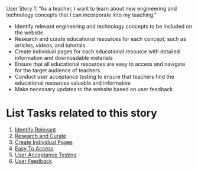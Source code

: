 User Story 1:
"As a teacher, I want to learn about new engineering and technology concepts that I can incorporate into my teaching."

* Identify relevant engineering and technology concepts to be included on the website
* Research and curate educational resources for each concept, such as articles, videos, and tutorials
* Create individual pages for each educational resource with detailed information and downloadable materials
* Ensure that all educational resources are easy to access and navigate for the target audience of teachers
* Conduct user acceptance testing to ensure that teachers find the educational resources valuable and informative
* Make necessary updates to the website based on user feedback


# List Tasks related to this story
1. [Identify Relevant](tasks/learn-1.md)
2. [Research and Curate](tasks/learn-2.md)
3. [Create Individual Pages](tasks/learn-3.md)
4. [Easy To Access](tasks/learn-4.md)
5. [User Acceptance Testing](tasks/learn-5.md)
6. [User Feedback](tasks/learn-6.md)
